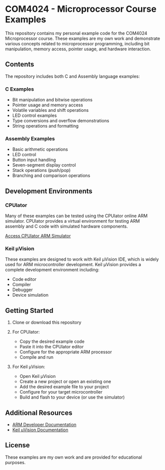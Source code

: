 # COM4024 - Microprocessor Course Examples

This repository contains my personal example code for the COM4024 Microprocessor course. These examples are my own work and demonstrate various concepts related to microprocessor programming, including bit manipulation, memory access, pointer usage, and hardware interaction.

## Contents

The repository includes both C and Assembly language examples:

### C Examples
- Bit manipulation and bitwise operations
- Pointer usage and memory access
- Volatile variables and shift operations
- LED control examples
- Type conversions and overflow demonstrations
- String operations and formatting

### Assembly Examples
- Basic arithmetic operations
- LED control
- Button input handling
- Seven-segment display control
- Stack operations (push/pop)
- Branching and comparison operations

## Development Environments

### CPUlator

Many of these examples can be tested using the CPUlator online ARM simulator. CPUlator provides a virtual environment for testing ARM assembly and C code with simulated hardware components.

[Access CPUlator ARM Simulator](https://cpulator.01xz.net/arm/)

### Keil µVision

These examples are designed to work with Keil µVision IDE, which is widely used for ARM microcontroller development. Keil µVision provides a complete development environment including:

- Code editor
- Compiler
- Debugger
- Device simulation

## Getting Started

1. Clone or download this repository
2. For CPUlator:
   - Copy the desired example code
   - Paste it into the CPUlator editor
   - Configure for the appropriate ARM processor
   - Compile and run

3. For Keil µVision:
   - Open Keil µVision
   - Create a new project or open an existing one
   - Add the desired example file to your project
   - Configure for your target microcontroller
   - Build and flash to your device (or use the simulator)

## Additional Resources

- [ARM Developer Documentation](https://developer.arm.com/documentation)
- [Keil µVision Documentation](https://www.keil.com/support/man/docs/uv4/)

## License

These examples are my own work and are provided for educational purposes.
